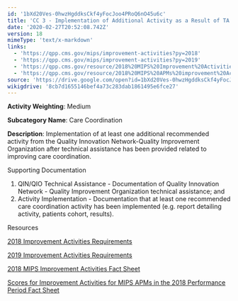 ```yaml
---
id: '1bXd20Ves-0hwzHgddksCkf4yFocJoo4PRoQ6nO45u6c'
title: 'CC 3 - Implementation of Additional Activity as a Result of TA for Improving Care Coordination'
date: '2020-02-27T20:52:08.742Z'
version: 18
mimeType: 'text/x-markdown'
links:
  - 'https://qpp.cms.gov/mips/improvement-activities?py=2018'
  - 'https://qpp.cms.gov/mips/improvement-activities?py=2019'
  - 'https://qpp.cms.gov/resource/2018%20MIPS%20Improvement%20Activities%20Fact%20Sheet'
  - 'https://qpp.cms.gov/resource/2018%20MIPS%20APMs%20improvement%20Activities%20scores%20fact%20sheet'
source: 'https://drive.google.com/open?id=1bXd20Ves-0hwzHgddksCkf4yFocJoo4PRoQ6nO45u6c'
wikigdrive: '8cb7d1655146bef4a73c283dab1861495e6fce27'
---
```

**Activity Weighting**: Medium

**Subcategory Name**: Care Coordination

**Description**: Implementation of at least one additional recommended activity from the Quality Innovation Network-Quality Improvement Organization after technical assistance has been provided related to improving care coordination.

Supporting Documentation

1. QIN/QIO Technical Assistance - Documentation of Quality Innovation Network - Quality Improvement Organization technical assistance; and
2. Activity Implementation - Documentation that at least one recommended care coordination activity has been implemented (e.g. report detailing activity, patients cohort, results).

Resources

[2018 Improvement Activities Requirements](https://qpp.cms.gov/mips/improvement-activities?py=2018)

[2019 Improvement Activities Requirements](https://qpp.cms.gov/mips/improvement-activities?py=2019)

[2018 MIPS Improvement Activities Fact Sheet](https://qpp.cms.gov/resource/2018%20MIPS%20Improvement%20Activities%20Fact%20Sheet)

[Scores for Improvement Activities for MIPS APMs in the 2018 Performance Period Fact Sheet](https://qpp.cms.gov/resource/2018%20MIPS%20APMs%20improvement%20Activities%20scores%20fact%20sheet)
